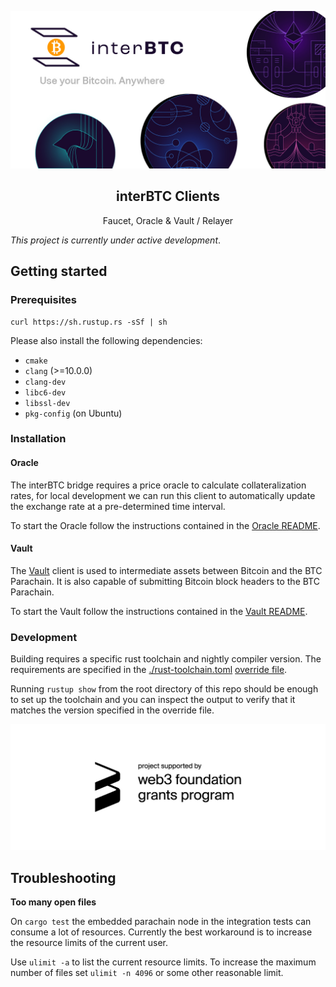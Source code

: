<p align="center">
  <a href="https://github.com/interlay/interbtc-clients">
    <img alt="interBTC Clients" src="media/banner.jpg">
  </a>
  <h2 align="center">interBTC Clients</h2>

  <p align="center">
    Faucet, Oracle & Vault / Relayer
  </p>
</p>

_This project is currently under active development_.

## Getting started

### Prerequisites

```
curl https://sh.rustup.rs -sSf | sh
```

Please also install the following dependencies:

- `cmake`
- `clang` (>=10.0.0)
- `clang-dev`
- `libc6-dev`
- `libssl-dev`
- `pkg-config` (on Ubuntu)

### Installation

#### Oracle

The interBTC bridge requires a price oracle to calculate collateralization rates, for local development we can run this client
to automatically update the exchange rate at a pre-determined time interval.

To start the Oracle follow the instructions contained in the [Oracle README](./oracle/README.md).

#### Vault

The [Vault](./vault/README.md) client is used to intermediate assets between Bitcoin and the BTC Parachain.
It is also capable of submitting Bitcoin block headers to the BTC Parachain.

To start the Vault follow the instructions contained in the [Vault README](./vault/README.md).

### Development

Building requires a specific rust toolchain and nightly compiler version. The
requirements are specified in the [./rust-toolchain.toml](./rust-toolchain.toml)
[override file](https://rust-lang.github.io/rustup/overrides.html#the-toolchain-file).

Running `rustup show` from the root directory of this repo should be enough to
set up the toolchain and you can inspect the output to verify that it matches
the version specified in the override file.


<p align="center">
  <a href="https://web3.foundation/grants/">
    <img src="media/web3_grants.png">
  </a>
</p>

## Troubleshooting

**Too many open files**

On `cargo test` the embedded parachain node in the integration tests can consume a lot of resources. Currently the best workaround is to increase the resource limits of the current user.

Use `ulimit -a` to list the current resource limits. To increase the maximum number of files set `ulimit -n 4096` or some other reasonable limit. 
